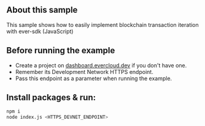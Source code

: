 ## About this sample

This sample shows how to easily implement blockchain transaction iteration with ever-sdk (JavaScript)

## Before running the example

-   Create a project on [dashboard.evercloud.dev](https://dashboard.evercloud.dev) if you don't have one.
-   Remember its Development Network HTTPS endpoint.
-   Pass this endpoint as a parameter when running the example.

## Install packages & run:

```sh
npm i
node index.js <HTTPS_DEVNET_ENDPOINT>
```
